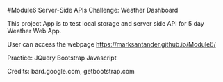 #Module6
Server-Side APIs Challenge: Weather Dashboard

This project App is to test local storage and server side API for 5 day Weather Web App.

User can access the webpage https://marksantander.github.io/Module6/

Practice: JQuery Bootstrap Javascript

Credits: bard.google.com, getbootstrap.com